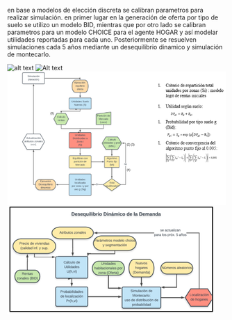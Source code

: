 en base a modelos de elección discreta se calibran parametros para realizar simulación. en primer lugar en la generación de oferta por tipo de suelo se utilizo un modelo BID, mientras que por otro lado se calibran parametros para un modelo CHOICE para el agente HOGAR y así modelar utilidades reportadas para cada uno. Posteriormente se resuelven simulaciones cada 5 años mediante un desequilibrio dinamico y simulación de montecarlo.


![alt text](https://raw.githubusercontent.com/username/projectname/branch/path/to/img.png)
![Alt text](diag1.jpg?raw=true "Title")
![Screenshot](diag1.png)
![Screenshot](diag2.png)


